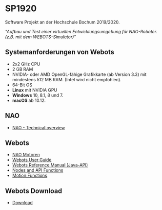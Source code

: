 # SP1920
Software Projekt an der Hochschule Bochum 2019/2020. 

*"Aufbau und Test einer virtuellen Entwicklungsumgebung für NAO-Roboter. (z.B. mit dem WEBOTS-Simulator)"*

## Systemanforderungen von Webots
* 2x2 GHz CPU
* 2 GB RAM
* NVIDIA- oder AMD OpenGL-fähige Grafikkarte (ab Version 3.3) mit mindestens 512 MB RAM. (Intel wird nicht empfohlen).
* 64-Bit OS
* **Linux** mit NVIDIA GPU
* **Windows** 10, 8.1, 8 und 7.
* **macOS** ab 10.12.

## NAO
* [NAO - Technical overview](http://doc.aldebaran.com/2-1/family/robots/index_robots.html)

## Webots
* [NAO Motoren](https://cyberbotics.com/doc/guide/nao)
* [Webots User Guide](https://www.cyberbotics.com/doc/guide/index)
* [Webots Reference Manual (Java-API)](https://www.cyberbotics.com/doc/reference/java-api)
* [Nodes and API Functions](https://www.cyberbotics.com/doc/reference/nodes-and-api-functions)
* [Motion Functions](https://www.cyberbotics.com/doc/reference/motion)

## Webots Download
* [Download](https://github.com/cyberbotics/webots/releases/latest)
